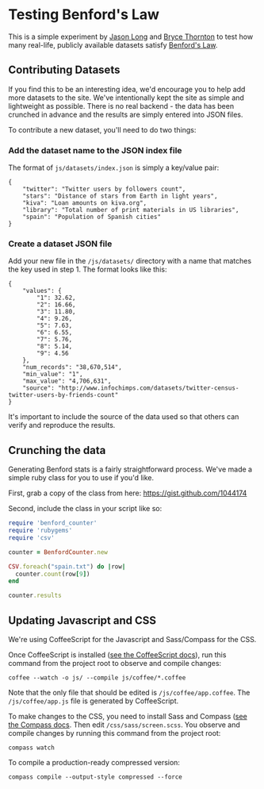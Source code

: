 # Testing Benford's Law

This is a simple experiment by [Jason Long](http://twitter.com/jasonlong) and [Bryce Thornton](http://twitter.com/brycethornton) to test how many real-life, publicly available datasets satisfy [Benford's Law](http://en.wikipedia.org/wiki/Benfords_law).

## Contributing Datasets

If you find this to be an interesting idea, we'd encourage you to help add more datasets to the site. We've intentionally kept the site as simple and lightweight as possible. There is no real backend - the data has been crunched in advance and the results are simply entered into JSON files.

To contribute a new dataset, you'll need to do two things:

### Add the dataset name to the JSON index file

The format of `js/datasets/index.json` is simply a key/value pair:

	{
		"twitter": "Twitter users by followers count",
		"stars": "Distance of stars from Earth in light years",
		"kiva": "Loan amounts on kiva.org",
		"library": "Total number of print materials in US libraries",
		"spain": "Population of Spanish cities"
	}

### Create a dataset JSON file

Add your new file in the `/js/datasets/` directory with a name that matches the key used in step 1. The format looks like this:

	{
		"values": {
			"1": 32.62,
			"2": 16.66,
			"3": 11.80,
			"4": 9.26,
			"5": 7.63,
			"6": 6.55,
			"7": 5.76,
			"8": 5.14,
			"9": 4.56
		},
		"num_records": "38,670,514",
		"min_value": "1",
		"max_value": "4,706,631",
		"source": "http://www.infochimps.com/datasets/twitter-census-twitter-users-by-friends-count"
	}

It's important to include the source of the data used so that others can verify and reproduce the results.

## Crunching the data

Generating Benford stats is a fairly straightforward process. We've made a simple ruby class for you to use if you'd like.

First, grab a copy of the class from here: https://gist.github.com/1044174

Second, include the class in your script like so:

```ruby
require 'benford_counter'
require 'rubygems'
require 'csv'

counter = BenfordCounter.new

CSV.foreach("spain.txt") do |row|
  counter.count(row[9])
end

counter.results
```

## Updating Javascript and CSS

We're using CoffeeScript for the Javascript and Sass/Compass for the CSS.

Once CoffeeScript is installed ([see the CoffeeScript docs](http://jashkenas.github.com/coffee-script/)), run this command from the project root to observe and compile changes:

    coffee --watch -o js/ --compile js/coffee/*.coffee 

Note that the only file that should be edited is `/js/coffee/app.coffee`. The `/js/coffee/app.js` file is generated by CoffeeScript.

To make changes to the CSS, you need to install Sass and Compass ([see the Compass docs](http://compass-style.org/install/). Then edit `/css/sass/screen.scss`. You observe and compile changes by running this command from the project root:

    compass watch

To compile a production-ready compressed version:

    compass compile --output-style compressed --force  

